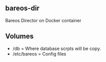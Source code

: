 ## bareos-dir

Bareos Director on Docker container 


## Volumes

* /db = Where database scrpts will be copy.
* /etc/bareos = Config files  